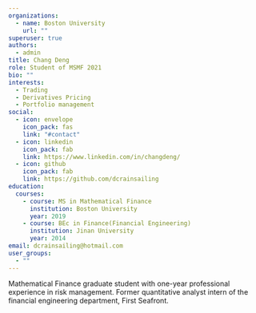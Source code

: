 ```yaml
---
organizations:
  - name: Boston University
    url: ""
superuser: true
authors:
  - admin
title: Chang Deng
role: Student of MSMF 2021
bio: ""
interests:
  - Trading
  - Derivatives Pricing
  - Portfolio management
social:
  - icon: envelope
    icon_pack: fas
    link: "#contact"
  - icon: linkedin
    icon_pack: fab
    link: https://www.linkedin.com/in/changdeng/
  - icon: github
    icon_pack: fab
    link: https://github.com/dcrainsailing
education:
  courses:
    - course: MS in Mathematical Finance
      institution: Boston University
      year: 2019
    - course: BEc in Finance(Financial Engineering)
      institution: Jinan University
      year: 2014
email: dcrainsailing@hotmail.com
user_groups:
  - ""
---
```

<!--StartFragment-->

Mathematical Finance graduate student with one-year professional experience in risk management. Former quantitative analyst intern of the financial engineering department, First Seafront.

<!--EndFragment-->